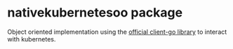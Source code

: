 # nativekubernetesoo package

Object oriented implementation using the [official client-go library](https://github.com/kubernetes/client-go) to interact with kubernetes.
